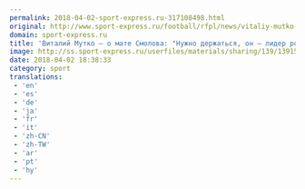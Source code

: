 ```yaml
---
permalink: 2018-04-02-sport-express.ru-317108498.html
original: http://www.sport-express.ru/football/rfpl/news/vitaliy-mutko-o-mate-smolova-nuzhno-derzhatsya-on-lider-rossiyskogo-futbola-na-nego-ravnyayutsya-mnogie-deti-1391599/
domain: sport-express.ru
title: 'Виталий Мутко – о мате Смолова: "Нужно держаться, он – лидер российского футбола, на него равняются многие дети"'
image: http://ss.sport-express.ru/userfiles/materials/sharing/139/1391599.jpg
date: 2018-04-02 18:38:33
category: sport
translations: 
 - 'en'
 - 'es'
 - 'de'
 - 'ja'
 - 'fr'
 - 'it'
 - 'zh-CN'
 - 'zh-TW'
 - 'ar'
 - 'pt'
 - 'hy'
---
```



